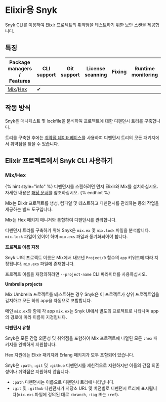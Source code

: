 # Elixir용 Snyk

Snyk CLI를 이용하여 [Elixir](https://www.notion.so/Elixir-7c925900bf774c84b83b65c14084e80e) 프로젝트의 취약점을 테스트하기 위한 보안 스캔을 제공합니다.

## 특징

| Package managers / Features                                  | CLI support | Git support | License scanning | Fixing | Runtime monitoring |   |
| ------------------------------------------------------------ | ----------- | ----------- | ---------------- | ------ | ------------------ | - |
| [Mix](https://hexdocs.pm/mix/Mix.html)/[Hex](https://hex.pm) | ✔︎          |             |                  |        |                    |   |

## 작동 방식

Snyk은 매니페스트 및 lockfile을 분석하여 프로젝트에 대한 디펜던시 트리를 구축합니다.

트리를 구축한 후에는 [취약점 데이터베이스](https://security.snyk.io)를 사용하여 디펜던시 트리의 모든 패키지에서 취약점을 찾을 수 있습니다.

## Elixir 프로젝트에서 Snyk CLI 사용하기

### Mix/Hex

{% hint style="info" %}
디펜던시를 스캔하려면 먼저 Elixir와 Mix를 설치하십시오. 자세한 내용은 [해당 문서](https://elixir-lang.org/install.html)를 참조하십시오.
{% endhint %}

Mix는 Elixir 프로젝트를 생성, 컴파일 및 테스트하고 디펜던시를 관리하는 등의 작업을 제공하는 빌드 도구입니다.

Mix는 Hex 패키지 매니저와 통합하여 디펜던시를 관리합니다.

디펜던시 트리를 구축하기 위해 Snyk은 `mix.ex` 및 `mix.lock` 파일을 분석합니다. `mix.lock` 파일이 있어야 하며 `mix.exs` 파일과 동기화되어야 합니다.

**프로젝트 이름 지정**

Snyk UI의 프로젝트 이름은 Mix에서 내보낸 `Project/0` 함수의 `app` 키워드에 따라 지정됩니다. `mix.exs` 파일에 존재합니다.

프로젝트 이름을 재정의하려면 `--project-name` CLI 파라미터를 사용하십시오.

**Umbrella projects**

Mix Umbrella 프로젝트를 테스트하는 경우 Snyk은 이 프로젝트가 상위 프로젝트임을 감지하고 모든 하위 app을 자동으로 포함합니다.

메인 `mix.ex`와 함께 각 app `mix.ex`는 Snyk UI에서 별도의 프로젝트로 나타나며 app의 경로에 따라 이름이 지정됩니다.

**디펜던시 유형**

Snyk은 모든 간접 의존성 및 취약점을 포함하여 Mix 프로젝트에 나열된 모든 `:hex` 패키지를 완벽하게 지원합니다.

Hex 지원에는 Elixir 패키지와 Erlang 패키지가 모두 포함되어 있습니다.

Snyk은 `:path`, `:git` 및 `:github` 디펜던시를 제한적으로 지원하지만 이들의 간접 의존성이나 취약점은 지원하지 않습니다.

* `:path` 디펜던시는 이름으로 디펜던시 트리에 나타납니다.
* `:git` 및 `:github` 디펜던시가 저장소 URL 및 버전별로 디펜던시 트리에 표시됩니다(`mix.exs` 파일에 정의된 대로 `:branch`, `:tag` 또는 `:ref`).

